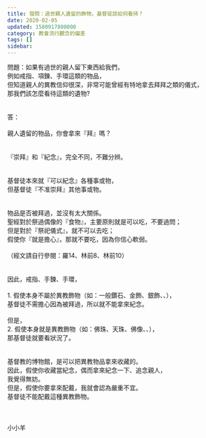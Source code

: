 ```yaml
---
title: 發問：過世親人遺留的飾物，基督徒該如何看待？
date: 2020-02-05
updated: 1580917800000
category: 教會流行觀念的偏差
tags: []
sidebar: 
---
```


<div>
<div>問題：如果有過世的親人留下東西給我們，</div>
<div>例如戒指、項鍊、手環這類的物品，</div>
<div>但知道親人的異教信仰很深，非常可能曾經有特地拿去拜拜之類的儀式，</div>
<div>那我們該怎麼看待這類的遺物?</div>
<div> </div>
<div> </div>
<div>答：</div>
<div> </div>
<div>親人遺留的物品，你會拿來『拜』嗎？</div>
<div> </div>
<div> </div>
<div>『崇拜』和『紀念』，完全不同，不難分辨。</div>
<div> </div>
<div> </div>
<div>基督徒本來就『可以紀念』各種事或物，</div>
<div>但基督徒『不准崇拜』其他事或物。</div>
<div> </div>
<div> </div>
<div>物品是否被拜過，並沒有太大關係。</div>
<div>聖經對於祭過偶像的『食物』，主要原則就是可以吃，不要過問；</div>
<div>但是對於『祭祀儀式』，就不可以去吃；</div>
<div>假使你『就是擔心』，那就不要吃，因為你信心軟弱。</div>
<div> </div>
<div>（經文請自行參閱：羅14、林前8、林前10）</div>
<div> </div>
<div> </div>
<div>因此，戒指、手鍊、手環，</div>
<div> </div>
<div>1.<span style="white-space:pre"> </span>假使本身不屬於異教飾物（如：一般鑽石、金飾、銀飾、、），</div>
<div>基督徒不需擔心因為被拜過，所以就不能拿來紀念。</div>
<div> </div>
<div>但是，</div>
<div>2.<span style="white-space:pre"> </span>假使本身就是異教飾物（如：佛珠、天珠、佛像、、），</div>
<div>那基督徒就要看狀況了。</div>
<div> </div>
<div> </div>
<div>基督教的博物館，是可以把異教物品拿來收藏的。</div>
<div>因此，假使你收藏當紀念，偶而拿來紀念一下、追念親人，</div>
<div>我覺得無妨。</div>
<div>但是，假使你要拿來配戴，我就會認為嚴重不宜。</div>
<div>基督徒不能配戴這種異教飾物。</div>
<div> </div>
<div> </div>
<div> </div>
小小羊</div>
